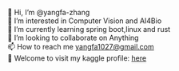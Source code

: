 👋 Hi, I’m @yangfa-zhang  
👀 I’m interested in Computer Vision and AI4Bio    
🌱 I’m currently learning spring boot,linux and rust    
💞️ I’m looking to collaborate on Anything    
📫 How to reach me yangfa1027@gmail.com  
💞️ Welcome to visit my kaggle profile: [here](https://www.kaggle.com/yangfa)
